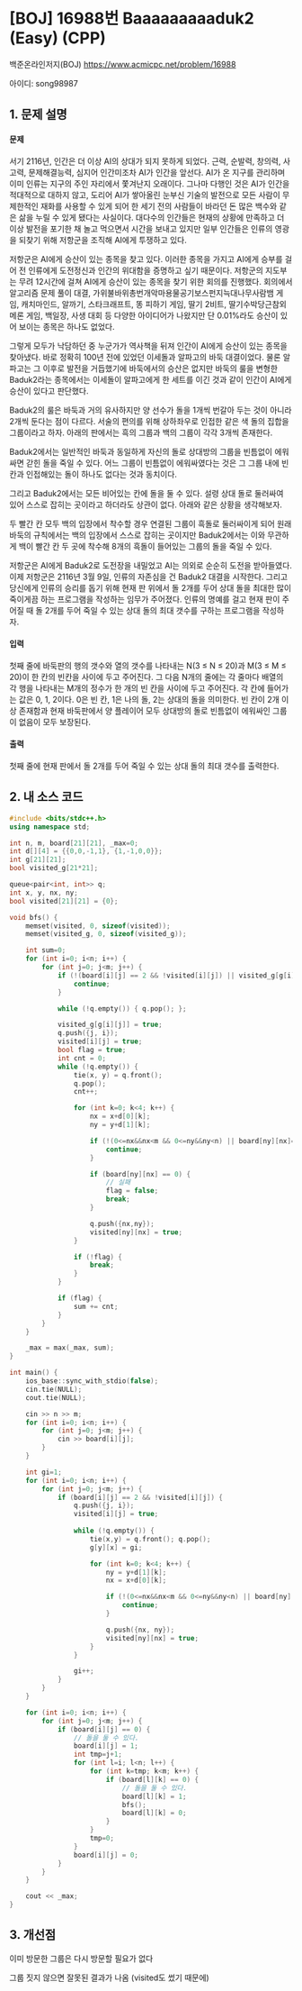 # [BOJ] 16988번 Baaaaaaaaaduk2 (Easy) (CPP)


백준온라인저지(BOJ) https://www.acmicpc.net/problem/16988


아이디: song98987


## 1. 문제 설명

#### 문제
서기 2116년, 인간은 더 이상 AI의 상대가 되지 못하게 되었다. 근력, 순발력, 창의력, 사고력, 문제해결능력, 심지어 인간미조차 AI가 인간을 앞선다. AI가 온 지구를 관리하며 이미 인류는 지구의 주인 자리에서 쫓겨난지 오래이다. 그나마 다행인 것은 AI가 인간을 적대적으로 대하지 않고, 도리어 AI가 쌓아올린 눈부신 기술의 발전으로 모든 사람이 무제한적인 재화를 사용할 수 있게 되어 한 세기 전의 사람들이 바라던 돈 많은 백수와 같은 삶을 누릴 수 있게 됐다는 사실이다. 대다수의 인간들은 현재의 상황에 만족하고 더 이상 발전을 포기한 채 놀고 먹으면서 시간을 보내고 있지만 일부 인간들은 인류의 영광을 되찾기 위해 저항군을 조직해 AI에게 투쟁하고 있다.

저항군은 AI에게 승산이 있는 종목을 찾고 있다. 이러한 종목을 가지고 AI에게 승부를 걸어 전 인류에게 도전정신과 인간의 위대함을 증명하고 싶기 때문이다. 저항군의 지도부는 무려 12시간에 걸쳐 AI에게 승산이 있는 종목을 찾기 위한 회의를 진행했다. 회의에서 알고리즘 문제 풀이 대결, 가위불바위총번개악마용물공기보스펀지늑대나무사람뱀 게임, 캐치마인드, 알까기, 스타크래프트, 똥 피하기 게임, 딸기 2비트, 딸기수박당근참외메론 게임, 백일장, 사생 대회 등 다양한 아이디어가 나왔지만 단 0.01%라도 승산이 있어 보이는 종목은 하나도 없었다.

그렇게 모두가 낙담하던 중 누군가가 역사책을 뒤져 인간이 AI에게 승산이 있는 종목을 찾아냈다. 바로 정확히 100년 전에 있었던 이세돌과 알파고의 바둑 대결이었다. 물론 알파고는 그 이후로 발전을 거듭했기에 바둑에서의 승산은 없지만 바둑의 룰을 변형한 Baduk2라는 종목에서는 이세돌이 알파고에게 한 세트를 이긴 것과 같이 인간이 AI에게 승산이 있다고 판단했다.

Baduk2의 룰은 바둑과 거의 유사하지만 양 선수가 돌을 1개씩 번갈아 두는 것이 아니라 2개씩 둔다는 점이 다르다. 서술의 편의를 위해 상하좌우로 인접한 같은 색 돌의 집합을 그룹이라고 하자. 아래의 판에서는 흑의 그룹과 백의 그룹이 각각 3개씩 존재한다.



Baduk2에서는 일반적인 바둑과 동일하게 자신의 돌로 상대방의 그룹을 빈틈없이 에워싸면 갇힌 돌을 죽일 수 있다. 어느 그룹이 빈틈없이 에워싸였다는 것은 그 그룹 내에 빈 칸과 인접해있는 돌이 하나도 없다는 것과 동치이다.


그리고 Baduk2에서는 모든 비어있는 칸에 돌을 둘 수 있다. 설령 상대 돌로 둘러싸여 있어 스스로 잡히는 곳이라고 하더라도 상관이 없다. 아래와 같은 상황을 생각해보자.



두 빨간 칸 모두 백의 입장에서 착수할 경우 연결된 그룹이 흑돌로 둘러싸이게 되어 원래 바둑의 규칙에서는 백의 입장에서 스스로 잡히는 곳이지만 Baduk2에서는 이와 무관하게 백이 빨간 칸 두 곳에 착수해 8개의 흑돌이 들어있는 그룹의 돌을 죽일 수 있다.

저항군은 AI에게 Baduk2로 도전장을 내밀었고 AI는 의외로 순순히 도전을 받아들였다. 이제 저항군은 2116년 3월 9일, 인류의 자존심을 건 Baduk2 대결을 시작한다. 그리고 당신에게 인류의 승리를 돕기 위해 현재 판 위에서 돌 2개를 두어 상대 돌을 최대한 많이 죽이게끔 하는 프로그램을 작성하는 임무가 주어졌다. 인류의 명예를 걸고 현재 판이 주어질 때 돌 2개를 두어 죽일 수 있는 상대 돌의 최대 갯수를 구하는 프로그램을 작성하자.

#### 입력
첫째 줄에 바둑판의 행의 갯수와 열의 갯수를 나타내는 N(3 ≤ N ≤ 20)과 M(3 ≤ M ≤ 20)이 한 칸의 빈칸을 사이에 두고 주어진다. 그 다음 N개의 줄에는 각 줄마다 배열의 각 행을 나타내는 M개의 정수가 한 개의 빈 칸을 사이에 두고 주어진다. 각 칸에 들어가는 값은 0, 1, 2이다. 0은 빈 칸, 1은 나의 돌, 2는 상대의 돌을 의미한다. 빈 칸이 2개 이상 존재함과 현재 바둑판에서 양 플레이어 모두 상대방의 돌로 빈틈없이 에워싸인 그룹이 없음이 모두 보장된다.

#### 출력
첫째 줄에 현재 판에서 돌 2개를 두어 죽일 수 있는 상대 돌의 최대 갯수를 출력한다.


## 2. 내 소스 코드

```c++
#include <bits/stdc++.h>
using namespace std;

int n, m, board[21][21], _max=0;
int d[][4] = {{0,0,-1,1}, {1,-1,0,0}};
int g[21][21];
bool visited_g[21*21];

queue<pair<int, int>> q;
int x, y, nx, ny;
bool visited[21][21] = {0};

void bfs() {
    memset(visited, 0, sizeof(visited));
    memset(visited_g, 0, sizeof(visited_g));

    int sum=0;
    for (int i=0; i<n; i++) {
        for (int j=0; j<m; j++) {
            if (!(board[i][j] == 2 && !visited[i][j]) || visited_g[g[i][j]]) {
                continue;
            }

            while (!q.empty()) { q.pop(); };

            visited_g[g[i][j]] = true;
            q.push({j, i});
            visited[i][j] = true;
            bool flag = true;
            int cnt = 0;
            while (!q.empty()) {
                tie(x, y) = q.front(); 
                q.pop();
                cnt++;

                for (int k=0; k<4; k++) {
                    nx = x+d[0][k];
                    ny = y+d[1][k];

                    if (!(0<=nx&&nx<m && 0<=ny&&ny<n) || board[ny][nx]==1 || visited[ny][nx]) {
                        continue;
                    }

                    if (board[ny][nx] == 0) {
                        // 실패
                        flag = false;
                        break;
                    }

                    q.push({nx,ny});
                    visited[ny][nx] = true;
                }

                if (!flag) {
                    break;
                }
            }

            if (flag) {
                sum += cnt;
            }
        }
    }

    _max = max(_max, sum);
}

int main() {
    ios_base::sync_with_stdio(false);
    cin.tie(NULL);
    cout.tie(NULL);

    cin >> n >> m;
    for (int i=0; i<n; i++) {
        for (int j=0; j<m; j++) {
            cin >> board[i][j];
        }
    }

    int gi=1;
    for (int i=0; i<n; i++) {
        for (int j=0; j<m; j++) {
            if (board[i][j] == 2 && !visited[i][j]) {
                q.push({j, i});
                visited[i][j] = true;
                
                while (!q.empty()) {
                    tie(x,y) = q.front(); q.pop();
                    g[y][x] = gi;

                    for (int k=0; k<4; k++) {
                        ny = y+d[1][k];
                        nx = x+d[0][k];

                        if (!(0<=nx&&nx<m && 0<=ny&&ny<n) || board[ny][nx]!=2 || visited[ny][nx]) {
                            continue;
                        }

                        q.push({nx, ny});
                        visited[ny][nx] = true;
                    }
                }

                gi++;
            }
        }
    }

    for (int i=0; i<n; i++) {
        for (int j=0; j<m; j++) {
            if (board[i][j] == 0) {
                // 돌을 둘 수 있다.
                board[i][j] = 1;
                int tmp=j+1;
                for (int l=i; l<n; l++) {
                    for (int k=tmp; k<m; k++) {
                        if (board[l][k] == 0) {
                            // 돌을 둘 수 있다.
                            board[l][k] = 1;
                            bfs();
                            board[l][k] = 0;
                        }
                    }
                    tmp=0;
                }
                board[i][j] = 0;
            }
        }
    }

    cout << _max;
}
```

## 3. 개선점

이미 방문한 그룹은 다시 방문할 필요가 없다

그룹 짓지 않으면 잘못된 결과가 나옴 (visited도 썼기 때문에)
